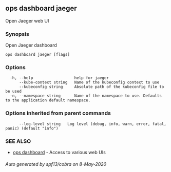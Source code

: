 ## ops dashboard jaeger

Open Jaeger web UI

### Synopsis

Open Jaeger dashboard

```
ops dashboard jaeger [flags]
```

### Options

```
  -h, --help                  help for jaeger
      --kube-context string   Name of the kubeconfig context to use
      --kubeconfig string     Absolute path of the kubeconfig file to be used
  -n, --namespace string      Name of the namespace to use. Defaults to the application default namespace.
```

### Options inherited from parent commands

```
      --log-level string   Log level (debug, info, warn, error, fatal, panic) (default "info")
```

### SEE ALSO

* [ops dashboard](ops_dashboard.md)	 - Access to various web UIs

###### Auto generated by spf13/cobra on 8-May-2020
